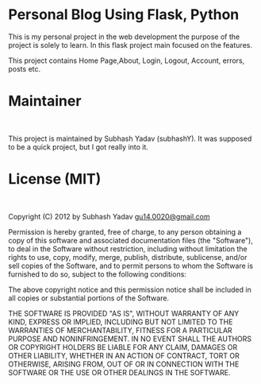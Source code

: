 <h1>Personal Blog Using Flask, Python</h1>

This is my personal project in the web development the purpose of the project is solely to learn.
 In this flask project main focused on the features.

This project contains Home Page,About, Login, Logout, Account, errors, posts etc.


<h1>Maintainer</h1></br>

This project is maintained by Subhash Yadav (subhashY). It was supposed to be a quick project, but I got really into it.


<h1>License (MIT)</h1></br>

Copyright (C) 2012 by Subhash Yadav gu14.0020@gmail.com

Permission is hereby granted, free of charge, to any person obtaining a copy of this software and associated documentation files (the "Software"), to deal in the Software without restriction, including without limitation the rights to use, copy, modify, merge, publish, distribute, sublicense, and/or sell copies of the Software, and to permit persons to whom the Software is furnished to do so, subject to the following conditions:

The above copyright notice and this permission notice shall be included in all copies or substantial portions of the Software.

THE SOFTWARE IS PROVIDED "AS IS", WITHOUT WARRANTY OF ANY KIND, EXPRESS OR IMPLIED, INCLUDING BUT NOT LIMITED TO THE WARRANTIES OF MERCHANTABILITY, FITNESS FOR A PARTICULAR PURPOSE AND NONINFRINGEMENT. IN NO EVENT SHALL THE AUTHORS OR COPYRIGHT HOLDERS BE LIABLE FOR ANY CLAIM, DAMAGES OR OTHER LIABILITY, WHETHER IN AN ACTION OF CONTRACT, TORT OR OTHERWISE, ARISING FROM, OUT OF OR IN CONNECTION WITH THE SOFTWARE OR THE USE OR OTHER DEALINGS IN THE SOFTWARE.

